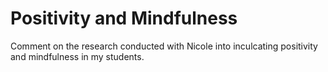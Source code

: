 # Positivity and Mindfulness

Comment on the research conducted with Nicole into inculcating positivity and mindfulness in my students.